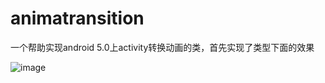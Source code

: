 # animatransition

一个帮助实现android 5.0上activity转换动画的类，首先实现了类型下面的效果

![image](https://github.com/jiangzhenguo/animatransition/new/master/animation.gif)
